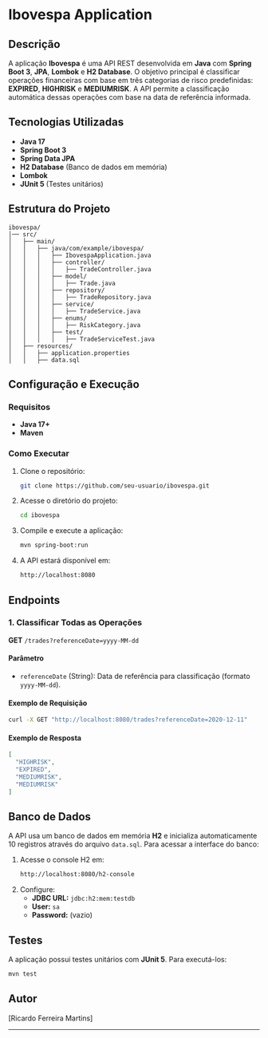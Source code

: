 # Ibovespa Application

## Descrição
A aplicação **Ibovespa** é uma API REST desenvolvida em **Java** com **Spring Boot 3**, **JPA**, **Lombok** e **H2 Database**. O objetivo principal é classificar operações financeiras com base em três categorias de risco predefinidas: **EXPIRED**, **HIGHRISK** e **MEDIUMRISK**. A API permite a classificação automática dessas operações com base na data de referência informada.

## Tecnologias Utilizadas
- **Java 17**
- **Spring Boot 3**
- **Spring Data JPA**
- **H2 Database** (Banco de dados em memória)
- **Lombok**
- **JUnit 5** (Testes unitários)

## Estrutura do Projeto
```
ibovespa/
│── src/
│   ├── main/
│   │   ├── java/com/example/ibovespa/
│   │   │   ├── IbovespaApplication.java
│   │   │   ├── controller/
│   │   │   │   ├── TradeController.java
│   │   │   ├── model/
│   │   │   │   ├── Trade.java
│   │   │   ├── repository/
│   │   │   │   ├── TradeRepository.java
│   │   │   ├── service/
│   │   │   │   ├── TradeService.java
│   │   │   ├── enums/
│   │   │   │   ├── RiskCategory.java
│   │   │   ├── test/
│   │   │   │   ├── TradeServiceTest.java
│   ├── resources/
│   │   ├── application.properties
│   │   ├── data.sql
```

## Configuração e Execução
### Requisitos
- **Java 17+**
- **Maven**

### Como Executar
1. Clone o repositório:
   ```sh
   git clone https://github.com/seu-usuario/ibovespa.git
   ```
2. Acesse o diretório do projeto:
   ```sh
   cd ibovespa
   ```
3. Compile e execute a aplicação:
   ```sh
   mvn spring-boot:run
   ```
4. A API estará disponível em:
   ```sh
   http://localhost:8080
   ```

## Endpoints
### 1. Classificar Todas as Operações
**GET** `/trades?referenceDate=yyyy-MM-dd`

#### Parâmetro
- `referenceDate` (String): Data de referência para classificação (formato `yyyy-MM-dd`).

#### Exemplo de Requisição
```sh
curl -X GET "http://localhost:8080/trades?referenceDate=2020-12-11"
```

#### Exemplo de Resposta
```json
[
  "HIGHRISK",
  "EXPIRED",
  "MEDIUMRISK",
  "MEDIUMRISK"
]
```

## Banco de Dados
A API usa um banco de dados em memória **H2** e inicializa automaticamente 10 registros através do arquivo `data.sql`. Para acessar a interface do banco:

1. Acesse o console H2 em:
   ```sh
   http://localhost:8080/h2-console
   ```
2. Configure:
   - **JDBC URL:** `jdbc:h2:mem:testdb`
   - **User:** `sa`
   - **Password:** (vazio)

## Testes
A aplicação possui testes unitários com **JUnit 5**. Para executá-los:
```sh
mvn test
```

## Autor
[Ricardo Ferreira Martins]

---

